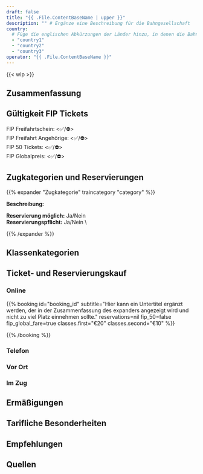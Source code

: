 ```yaml
---
draft: false
title: "{{ .File.ContentBaseName | upper }}"
description: "" # Ergänze eine Beschreibung für die Bahngesellschaft
country:
  # Füge die englischen Abkürzungen der Länder hinzu, in denen die Bahngesellschaft fährt.
  - "country1"
  - "country2"
  - "country3"
operator: "{{ .File.ContentBaseName }}"
---
```


<!-- Entferne das "WIP" Snippet, wenn die Inhalte der Seite vollständig sind -->

{{< wip >}}

<!--
  Kurze Beschreibung der Bahngesellschaft. z. B. Der vollstandige Name in Landessprache, alternative Namen und Angabe über Privat/Staatsbahn
-->

## Zusammenfassung

<!--
  Stichpunktartige Zusammenfassung der wichtigsten Besonderheiten/FIP-Reglungen der Bahngesellschaft.
  z. B.
  - Werden FIP 50 und FIP Freifahrtscheine akzeptiert?
  - Gibt es eine Reservierungspflicht?
  - Gibt es sonstige tarifliche Sonderregelungen oder Abweichungen zu anderen FIP Bahngesellschaften?
-->

## Gültigkeit FIP Tickets

<!--
  Die Ticketkategorien können je nach Betreiber abweichen.
-->

FIP Freifahrtschein: <✅/⛔> \
FIP Freifahrt Angehörige: <✅/⛔> \
FIP 50 Tickets: <✅/⛔> \
FIP Globalpreis: <✅/⛔>

<!--
  Wo gelten FIP 50 Tickets/FIP Freifahrtscheine und gibt es Einschränkungen? Welches Ticket wird bei Einreise benötigt (z. B. durchgehendes FIP 50 Ticket oder FIP Freifahrtscheine beider Länder)
-->

## Zugkategorien und Reservierungen

<!--
  Sind Reservierungen möglich und wo besteht eine Reservierungspflicht?
-->

<!--
  Für jede Zugkategorie kann ein eigene Abschnitt nach dem folgenden Prinzip eingefügt werden.
  Im Titel können folgende Emojis verwendet werden:
  - ⚠️ für eine generelle Reservierungspflicht oder Zuschläge
  - 1️⃣ für eine Reservierungspflicht in der 1. Klasse
  - ⛔ für eine Nichtanerkennung von FIP
  - ℹ️ für Verwechslungsgefahr mit anderen Bahngesellschaften/Zugkategorien
-->

{{% expander "Zugkategorie" traincategory "category" %}}

<!-- Ersetze Zugkategorie mit dem Name der Zugkategorie, z. B. ICE. -->

**Beschreibung:**

<!-- Füge hier eine Beschreibung der Zugkategorie ein -->

**Reservierung möglich:** Ja/Nein \
**Reservierungspflicht:** Ja/Nein \

<!-- Wenn FIP nicht gültig ist, ergänze folgendes:
**FIP:** ⛔ FIP wird nicht anerkannt
-->
<!-- Wenn es FIP Globalpreise gibt, ergänze folgendes:
**FIP Globalpreis:**
-->

{{% /expander %}}

## Klassenkategorien

<!--
  Wenn die Klassenkategorien zusätzliche/andere Klassen zu 1. und 2. Klasse haben, dann können diese hier beschrieben werden. Ansonsten kann dieser Abschnitt entfernt werden.
-->

<!--
**Standard**: Vergleichbar mit der 2. Klasse. \
**Plus**: 1. Klasse ohne Verpflegung. Ein FIP-Ausweis für die 1. Klasse wird benötigt. \
**Premium**: 1. Klasse inkl. Verpflegung. Nicht mit FIP buchbar.
-->

## Ticket- und Reservierungskauf

### Online

<!--
  Bette hier Buchungsplattformen mit Onlinebuchung ein.

  Individuelle Buchungsparameter können überschrieben werden, aber müssen nicht überschrieben werden.
  Wenn sie nicht übergeben werden, dann werden die definieren defaults der Seite der Buchungsplattform verwendet.

  Mehr Informationen sind im booking archetype zu finden.
-->

{{% booking id="booking_id"
    subtitle="Hier kann ein Untertitel ergänzt werden, der in der Zusammenfassung des expanders angezeigt wird und nicht zu viel Platz einnehmen sollte."
    reservations=nil
    fip_50=false
    fip_global_fare=true
    classes.first="€20"
    classes.second="€10"
%}}

<!-- Hier können zusätzliche landesspezifische Details zur Buchungsplattform ergänzt werden. -->

{{% /booking %}}

### Telefon

<!--
  Füge hier weitere Buchungsplattformen mit Buchung per Telefon hinzu.
-->

### Vor Ort

<!--
  Füge hier weitere Buchungsplattformen mit Buchung vor Ort hinzu.
-->

### Im Zug

<!--
  Können im Zug noch Fahrkarten mit FIP Rabatt gekauft werden, wenn ja wie und gibt einen Preisaufschlag?
-->

## Ermäßigungen

<!--
  Welche Ermäßigungen können Kinder bekommen und unter welchen Umständen?
  Welche Ermäßigungen kann es sonst noch geben?
-->

## Tarifliche Besonderheiten

### <Route bzw. Name>

<!--
  Beschreibung der Besonderheit, wenn es auf bestimmten Routen z. B. Sonderregelungen gibt.
-->

## Empfehlungen

<!--
  Persönliche Empfehlungen und besondere persönliche Hinweise für die Fahrt
-->

## Quellen

[^1]: [<Quellenname 1>](Link)

[^2]: [<Quellenname 2](Link)
